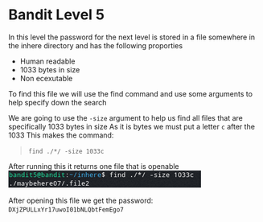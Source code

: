 # Bandit Level 5

In this level the password for the next level is stored in a file somewhere in the inhere directory and has the following proporties
- Human readable
- 1033 bytes in size
- Non ecexutable

To find this file we will use the find command and use some arguments to help specify down the search

We are going to use the `-size` argument to help us find all files that are specifically 1033 bytes in size
As it is bytes we must put a letter `c` after the 1033
This makes the command:
> `find ./*/ -size 1033c`

After running this it returns one file that is openable
![99cb8038.png](../src/99cb8038.png)

After opening this file we get the password: `DXjZPULLxYr17uwoI01bNLQbtFemEgo7`
